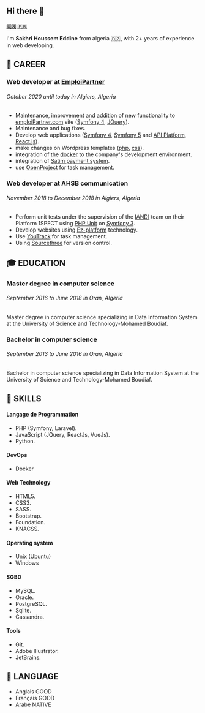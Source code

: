 ## Hi there 👋

**[🇺🇸](https://sakhrihoussem.github.io/SakhriHoussem)**
[🇫🇷](https://sakhrihoussem.github.io/SakhriHoussem/fr)

I'm **Sakhri Houssem Eddine** from algeria 🇩🇿, with 2+ years of experience in web developing.


## 💼 CAREER

### **Web developer** at [EmploiPartner](https://www.emploiPartner.com)
###### _October 2020 until today in Algiers, Algeria_

- Maintenance, improvement and addition of new functionality to [emploiPartner.com](https://www.emploiPartner.com) site ([Symfony 4](https://symfony.com), [JQuery](https://jquery.com)).
- Maintenance and bug fixes.
- Develop web applications ([Symfony 4](https://symfony.com), [Symfony 5](https://symfony.com) and [API Platform](https://api-platform.com), [React js](https://reactjs.org)).
- make changes on Wordpress templates ([php](https://www.php.net), [css](https://www.w3.org/Style/CSS/Overview.en.html)).
- integration of the [docker](https://www.docker.com) to the company's development environment.
- integration of [Satim payment system](https://www.satim.dz/z).
- use [OpenProject](https://www.openproject.org/) for task management.

### **Web developer** at AHSB communication
###### _November 2018 to December 2018 in Algiers, Algeria_ 

- Perform unit tests under the supervision of the [IANDI](http://iandi.fr/) team on their Platform 1SPECT using [PHP Unit](https://phpunit.de) on [Symfony 3](https://symfony.com/doc/3.0/page_creation.html).
- Develop websites using [Ez-platform](https://www.ezplatform.com) technology.
- Use [YouTrack](https://www.jetbrains.com/youtrack) for task management.
- Using [Sourcethree](https://www.ezplatform.com) for version control.

## 🎓 EDUCATION

### Master degree in computer science
###### _September 2016 to June 2018 in Oran, Algeria_

Master degree in computer science specializing in Data Information System at the University of Science and Technology-Mohamed Boudiaf.

### Bachelor in computer science
###### _September 2013 to June 2016 in Oran, Algeria_

Bachelor in computer science specializing in Data Information System at the University of Science and Technology-Mohamed Boudiaf.

## 🔧 SKILLS

#### Langage de Programmation
- PHP (Symfony, Laravel).
- JavaScript (JQuery, ReactJs, VueJs).
- Python.
#### DevOps
- Docker
#### Web Technology
- HTML5.
- CSS3.
- SASS.
- Bootstrap.
- Foundation.
- KNACSS.
#### Operating system
- Unix (Ubuntu)
- Windows
#### SGBD
- MySQL.
- Oracle.
- PostgreSQL.
- Sqlite.
- Cassandra.
#### Tools
- Git.
- Adobe Illustrator.
- JetBrains.

## 🎤 LANGUAGE

- Anglais	  GOOD
- Français	GOOD
- Arabe	    NATIVE
